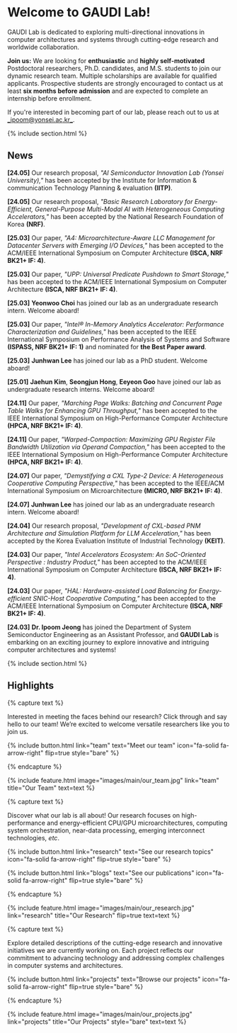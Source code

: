 ---
---

# Welcome to GAUDI Lab!

GAUDI Lab is dedicated to exploring multi-directional innovations in computer architectures and systems through cutting-edge research and worldwide collaboration.

**Join us:** We are looking for **enthusiastic** and **highly self-motivated** Postdoctoral researchers, Ph.D. candidates, and M.S. students to join our dynamic research team. Multiple scholarships are available for qualified applicants.
Prospective students are strongly encouraged to contact us at least **six months before admission** and are expected to complete an internship before enrollment.

If you're interested in becoming part of our lab, please reach out to us at [_ipoom@yonsei.ac.kr_](mailto:ipoom@yonsei.ac.kr).

{% include section.html %}

## News

**[24.05]** Our research proposal, *"AI Semiconductor Innovation Lab (Yonsei University),"* has been accepted by the Institute for Information & communication Technology Planning & evaluation **(IITP)**.

**[24.05]** Our research proposal, *"Basic Research Laboratory for Energy-Efficient, General-Purpose Multi-Modal AI with Heterogeneous Computing Accelerators,"* has been accepted by the National Research Foundation of Korea **(NRF)**.

**[25.03]** Our paper, *"A4: Microarchitecture-Aware LLC Management for Datacenter Servers with Emerging I/O Devices,"* has been accepted to the ACM/IEEE International Symposium on Computer Architecture **(ISCA, NRF BK21+ IF: 4)**. 

**[25.03]** Our paper, *"UPP: Universal Predicate Pushdown to Smart Storage,"* has been accepted to the ACM/IEEE International Symposium on Computer Architecture **(ISCA, NRF BK21+ IF: 4)**. 

**[25.03]** **Yeonwoo Choi** has joined our lab as an undergraduate research intern. Welcome aboard!

**[25.03]** Our paper, *"Intel® In-Memory Analytics Accelerator: Performance Characterization and Guidelines,"* has been accepted to the IEEE International Symposium on Performance Analysis of Systems and Software **(ISPASS, NRF BK21+ IF: 1)** and nominated for **the Best Paper award**. 

**[25.03]** **Junhwan Lee** has joined our lab as a PhD student. Welcome aboard!

**[25.01]** **Jaehun Kim**, **Seongjun Hong**, **Eeyeon Goo** have joined our lab as undergraduate research interns. Welcome aboard!

**[24.11]** Our paper, *"Marching Page Walks: Batching and Concurrent Page Table Walks for Enhancing GPU Throughput,"* has been accepted to the IEEE International Symposium on High-Performance Computer Architecture **(HPCA, NRF BK21+ IF: 4)**. 

**[24.11]** Our paper, *"Warped-Compaction: Maximizing GPU Register File Bandwidth Utilization via Operand Compaction,"* has been accepted to the IEEE International Symposium on High-Performance Computer Architecture **(HPCA, NRF BK21+ IF: 4)**. 

**[24.07]** Our paper, *"Demystifying a CXL Type-2 Device: A Heterogeneous Cooperative Computing Perspective,"* has been accepted to the IEEE/ACM International Symposium on Microarchitecture **(MICRO, NRF BK21+ IF: 4)**. 

**[24.07]** **Junhwan Lee** has joined our lab as an undergraduate research intern. Welcome aboard!

**[24.04]** Our research proposal, *"Development of CXL-based PNM Architecture and Simulation Platform for LLM Acceleration,"* has been accepted by the Korea Evaluation Institute of Industrial Technology **(KEIT)**.

**[24.03]** Our paper, *"Intel Accelerators Ecosystem: An SoC-Oriented Perspective : Industry Product,"* has been accepted to the ACM/IEEE International Symposium on Computer Architecture **(ISCA, NRF BK21+ IF: 4)**. 

**[24.03]** Our paper, *"HAL: Hardware-assisted Load Balancing for Energy-efficient SNIC-Host Cooperative Computing,"* has been accepted to the ACM/IEEE International Symposium on Computer Architecture **(ISCA, NRF BK21+ IF: 4)**.

**[24.03]** **Dr. Ipoom Jeong** has joined the Department of System Semiconductor Engineering as an Assistant Professor, and **GAUDI Lab** is embarking on an exciting journey to explore innovative and intriguing computer architectures and systems!


{% include section.html %}

## Highlights


{% capture text %}

Interested in meeting the faces behind our research? Click through and say hello to our team! We’re excited to welcome versatile researchers like you to join us.

{%
  include button.html
  link="team"
  text="Meet our team"
  icon="fa-solid fa-arrow-right"
  flip=true
  style="bare"
%}

{% endcapture %}

{%
  include feature.html
  image="images/main/our_team.jpg"
  link="team"
  title="Our Team"
  text=text
%}


{% capture text %}

Discover what our lab is all about! Our research focuses on high-performance and energy-efficient CPU/GPU microarchitectures, computing system orchestration, near-data processing, emerging interconnect technologies, _etc_.

{%
  include button.html
  link="research"
  text="See our research topics"
  icon="fa-solid fa-arrow-right"
  flip=true
  style="bare"
%}

{%
  include button.html
  link="blogs"
  text="See our publications"
  icon="fa-solid fa-arrow-right"
  flip=true
  style="bare"
%}

{% endcapture %}

{%
  include feature.html
  image="images/main/our_research.jpg"
  link="research"
  title="Our Research"
  flip=true
  text=text
%}


{% capture text %}

Explore detailed descriptions of the cutting-edge research and innovative initiatives we are currently working on. Each project reflects our commitment to advancing technology and addressing complex challenges in computer systems and architectures.

{%
  include button.html
  link="projects"
  text="Browse our projects"
  icon="fa-solid fa-arrow-right"
  flip=true
  style="bare"
%}

{% endcapture %}

{%
  include feature.html
  image="images/main/our_projects.jpg"
  link="projects"
  title="Our Projects"
  style="bare"
  text=text
%}
